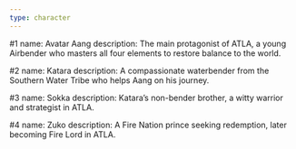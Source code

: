 ```yaml
---
type: character
---
```

#1
name: Avatar Aang
description: The main protagonist of ATLA, a young Airbender who masters all four elements to restore balance to the world.

#2
name: Katara
description: A compassionate waterbender from the Southern Water Tribe who helps Aang on his journey.

#3
name: Sokka
description: Katara’s non-bender brother, a witty warrior and strategist in ATLA.

#4
name: Zuko
description: A Fire Nation prince seeking redemption, later becoming Fire Lord in ATLA. 